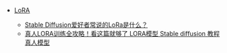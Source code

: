 - [LoRA](https://github.com/cloneofsimo/lora)

  - [Stable Diffusion爱好者常说的LoRa是什么？](https://zhuanlan.zhihu.com/p/610031713)
  - [真人LORA训练全攻略！看这篇就够了 LORA模型 Stable diffusion 教程 真人模型](https://www.youtube.com/watch?v=4B-Yciur3Zo)